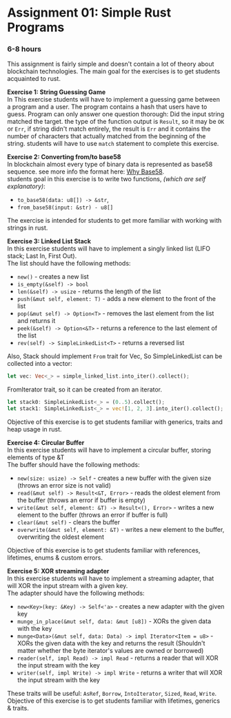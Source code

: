 # Assignment 01: Simple Rust Programs
### 6-8 hours

This assignment is fairly simple and doesn't contain a lot of theory about blockchain technologies. The main goal for the exercises is to get students acquainted to rust.

**Exercise 1: String Guessing Game**\
In This exercise students will have to implement a guessing game between a program and a user. The program contains a hash that users have to guess. Program can only answer one question thorough: Did the input string matched the target. the type of the function output is `Result`, so it may be `OK` or `Err`, if string didn't match entirely, the result is `Err` and it contains the number of characters that actually matched from the beginning of the string. students will have to use `match` statement to complete this exercise.

**Exercise 2: Converting from/to base58**\
In blockchain almost every type of binary data is represented as base58 sequence. see more info the format here: [Why Base58](https://learnmeabitcoin.com/technical/base58).\
students goal in this exercise is to write two functions, _(which are self explanatory)_:

* `to_base58(data: u8[]) -> &str`,
* `from_base58(input: &str) - u8[]`

The exercise is intended for students to get more familiar with working with strings in rust.

**Exercise 3: Linked List Stack**\
In this exercise students will have to implement a singly linked list (LIFO stack; Last In, First Out).\
The list should have the following methods:

* `new()` - creates a new list
* `is_empty(&self) -> bool`
* `len(&self) -> usize` - returns the length of the list
* `push(&mut self, element: T)` - adds a new element to the front of the list
* `pop(&mut self) -> Option<T>` - removes the last element from the list and returns it
* `peek(&self) -> Option<&T>` - returns a reference to the last element of the list
* `rev(self) -> SimpleLinkedList<T>` - returns a reversed list

Also, Stack should implement `From` trait for Vec, So SimpleLinkedList can be collected into a vector:

```rust
let vec: Vec<_> = simple_linked_list.into_iter().collect();
```

FromIterator trait, so it can be created from an iterator.

```rust
let stack0: SimpleLinkedList<_> = (0..5).collect();
let stack1: SimpleLinkedList<_> = vec![1, 2, 3].into_iter().collect();
```

Objective of this exercise is to get students familiar with generics, traits and heap usage in rust.

**Exercise 4: Circular Buffer**\
In this exercise students will have to implement a circular buffer, storing elements of type \&T\
The buffer should have the following methods:

* `new(size: usize) -> Self` - creates a new buffer with the given size (throws an error size is not valid)
* `read(&mut self) -> Result<&T, Error>` - reads the oldest element from the buffer (throws an error if buffer is empty)
* `write(&mut self, element: &T) -> Result<(), Error>` - writes a new element to the buffer (throws an error if buffer is full)
* `clear(&mut self)` - clears the buffer
* `overwrite(&mut self, element: &T)` - writes a new element to the buffer, overwriting the oldest element

Objective of this exercise is to get students familiar with references, lifetimes, enums & custom errors.

**Exercise 5: XOR streaming adapter**\
In this exercise students will have to implement a streaming adapter, that will XOR the input stream with a given key.\
The adapter should have the following methods:

* `new<Key>(key: &Key) -> Self<'a>` - creates a new adapter with the given key
* `munge_in_place(&mut self, data: &mut [u8])` - XORs the given data with the key
* `munge<Data>(&mut self, data: Data) -> impl Iterator<Item = u8>` - XORs the given data with the key and returns the result (Shouldn't matter whether the byte iterator's values are owned or borrowed)
* `reader(self, impl Read) -> impl Read` - returns a reader that will XOR the input stream with the key
* `writer(self, impl Write) -> impl Write` - returns a writer that will XOR the input stream with the key

These traits will be useful: `AsRef`, `Borrow`, `IntoIterator`, `Sized`, `Read`, `Write`. Objective of this exercise is to get students familiar with lifetimes, generics & traits.
